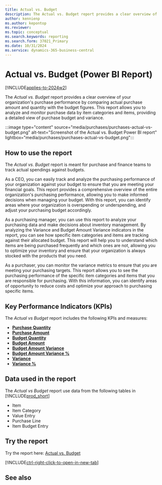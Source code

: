 ```yaml
---
title: Actual vs. Budget
description: The Actual vs. Budget report provides a clear overview of your organization's purchase performance by comparing actual purchase amount and quantity with the budget figures.
author: kennienp
ms.author: kepontop
ms.reviewer:
ms.topic: conceptual
ms.search.keywords: reporting
ms.search.form: 37021_Primary
ms.date: 10/31/2024
ms.service: dynamics-365-business-central
---
```


# Actual vs. Budget (Power BI Report)

[!INCLUDE[applies-to-2024w2](includes/applies-to-2024w2.md)]

The *Actual vs. Budget* report provides a clear overview of your organization's purchase performance by comparing actual purchase amount and quantity with the budget figures. This report allows you to analyze and monitor purchase data by item categories and items, providing a detailed view of purchase budget and variance.

:::image type="content" source="media/purchases/purchases-actual-vs-budget.png" alt-text="Screenshot of the Actual vs. Budget Power BI report" lightbox="media/purchases/purchases-actual-vs-budget.png":::

## How to use the report

The *Actual vs. Budget* report is meant for purchase and finance teams to track actual spendings against budgets.

As a CEO, you can easily track and analyze the purchasing performance of your organization against your budget to ensure that you are meeting your financial goals. This report provides a comprehensive overview of the entire organization's purchasing performance, allowing you to make informed decisions when managing your budget. With this report, you can identify areas where your organization is overspending or underspending, and adjust your purchasing budget accordingly.  
   
As a purchasing manager, you can use this report to analyze your purchasing data and make decisions about inventory management. By analyzing the Variance and Budget Amount Variance indicators in the report, you can see how specific item categories and items are tracking against their allocated budget. This report will help you to understand which items are being purchased frequently and which ones are not, allowing you to optimize your inventory and ensure that your organization is always stocked with the products that you need.  
   
As a purchaser, you can monitor the variance metrics to ensure that you are meeting your purchasing targets. This report allows you to see the purchasing performance of the specific item categories and items that you are responsible for purchasing. With this information, you can identify areas of opportunity to reduce costs and optimize your approach to purchasing specific items.

## Key Performance Indicators (KPIs)

The *Actual vs Budget* report includes the following KPIs and measures: 

- [**Purchase Quantity**](####)  
- [**Purchase Amount**](####)  
- [**Budget Quantity**](####)  
- [**Budget Amount**](####)
- [**Budget Amount Variance**](####)
- [**Budget Amount Variance %**](####)  
- [**Variance**](####)  
- [**Variance %**](####)  

## Data used in the report

The *Actual vs Budget* report use data from the following tables in [!INCLUDE[prod_short](../includes/prod_short.md)]

- Item
- Item Category
- Value Entry
- Purchase Line
- Item Budget Entry

## Try the report

Try the report here: [Actual vs. Budget](https://businesscentral.dynamics.com?page=37021)

[!INCLUDE[ctrl-right-click-to-open-in-new-tab](../includes/ctrl-right-click-to-open-in-new-tab.md)]

## See also
